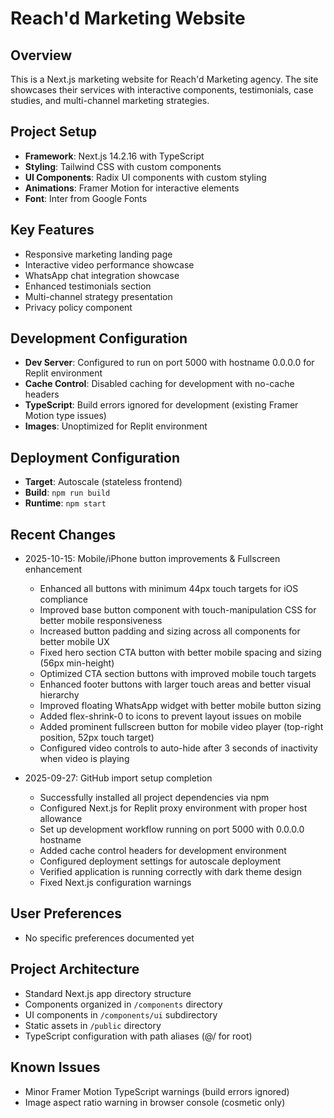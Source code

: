 # Reach'd Marketing Website

## Overview
This is a Next.js marketing website for Reach'd Marketing agency. The site showcases their services with interactive components, testimonials, case studies, and multi-channel marketing strategies.

## Project Setup
- **Framework**: Next.js 14.2.16 with TypeScript
- **Styling**: Tailwind CSS with custom components
- **UI Components**: Radix UI components with custom styling
- **Animations**: Framer Motion for interactive elements
- **Font**: Inter from Google Fonts

## Key Features
- Responsive marketing landing page
- Interactive video performance showcase
- WhatsApp chat integration showcase
- Enhanced testimonials section
- Multi-channel strategy presentation
- Privacy policy component

## Development Configuration
- **Dev Server**: Configured to run on port 5000 with hostname 0.0.0.0 for Replit environment
- **Cache Control**: Disabled caching for development with no-cache headers
- **TypeScript**: Build errors ignored for development (existing Framer Motion type issues)
- **Images**: Unoptimized for Replit environment

## Deployment Configuration
- **Target**: Autoscale (stateless frontend)
- **Build**: `npm run build`
- **Runtime**: `npm start`

## Recent Changes
- 2025-10-15: Mobile/iPhone button improvements & Fullscreen enhancement
  - Enhanced all buttons with minimum 44px touch targets for iOS compliance
  - Improved base button component with touch-manipulation CSS for better mobile responsiveness
  - Increased button padding and sizing across all components for better mobile UX
  - Fixed hero section CTA button with better mobile spacing and sizing (56px min-height)
  - Optimized CTA section buttons with improved mobile touch targets
  - Enhanced footer buttons with larger touch areas and better visual hierarchy
  - Improved floating WhatsApp widget with better mobile button sizing
  - Added flex-shrink-0 to icons to prevent layout issues on mobile
  - Added prominent fullscreen button for mobile video player (top-right position, 52px touch target)
  - Configured video controls to auto-hide after 3 seconds of inactivity when video is playing

- 2025-09-27: GitHub import setup completion
  - Successfully installed all project dependencies via npm
  - Configured Next.js for Replit proxy environment with proper host allowance
  - Set up development workflow running on port 5000 with 0.0.0.0 hostname
  - Added cache control headers for development environment
  - Configured deployment settings for autoscale deployment
  - Verified application is running correctly with dark theme design
  - Fixed Next.js configuration warnings

## User Preferences
- No specific preferences documented yet

## Project Architecture
- Standard Next.js app directory structure
- Components organized in `/components` directory
- UI components in `/components/ui` subdirectory
- Static assets in `/public` directory
- TypeScript configuration with path aliases (@/ for root)

## Known Issues
- Minor Framer Motion TypeScript warnings (build errors ignored)
- Image aspect ratio warning in browser console (cosmetic only)